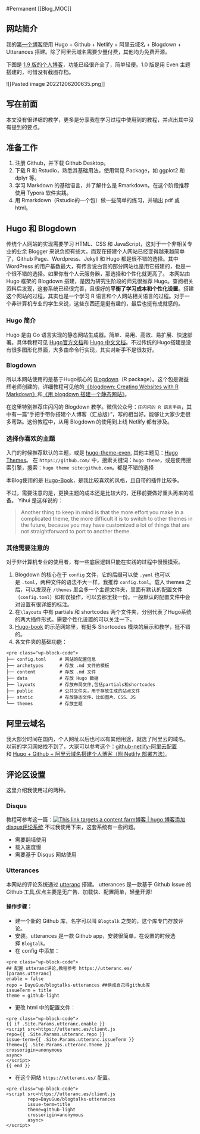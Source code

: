 #Permanent
[[Blog_MOC]] 

## 网站简介

我的[第一个博客](https://gzy-dayu.cn/)使用 Hugo + Github + Netlify + 阿里云域名 + Blogdown + Utterances 搭建。除了阿里云域名需要少量付费，其他均为免费开源。

下图是 [1.9 版的个人博客](https://gzy-dayu.cn/)，功能已经很齐全了，简单轻便。1.0 版是用 Even 主题搭建的，可惜没有截图存档。

![[Pasted image 20221206200635.png]]
## 写在前面

本文没有很详细的教学，更多是分享我在学习过程中使用到的教程，并点出其中没有提到的要点。

## 准备工作

1.  注册 Github，并下载 Github Desktop。
2.  下载 R 和 Rstudio，熟悉其基础用法，使用常见 Package，如 ggplot2 和 dplyr 等。
3.  学习 Markdown 的基础语言，并了解什么是 Rmarkdown。在这个阶段推荐使用 Typora 软件实践。
4.  用 Rmarkdown（Rstudio的一个包）做一些简单的练习，并输出 pdf 或 html。

## Hugo 和 Blogdown

传统个人网站的实现需要学习 HTML、CSS 和 JavaScript，这对于一个非相关专业的业余 Blogger 来说负担有些大。而现在搭建个人网站已经变得越来越简单了，Github Page、Wordpress、Jekyll 和 Hugo 都是很不错的选择。其中 WordPress 的用户基数最大，有传言说白宫的部分网站也是用它搭建的，也是一个很不错的选择。如果你有个人云服务器，那选择和个性化就更高了。 本网站由 Hugo 框架的 Blogdown 搭建，是因为研究生阶段的师兄很推荐 Hugo。查阅相关资料后发现，这套系统已经很完善，且很好的**平衡了学习成本和个性化设置**。搭建这个网站的过程，其实也是一个学习 R 语言和个人网站相关语言的过程。对于一个非计算机专业的学生来说，这些东西还是挺有趣的，最后也挺有成就感的。

### Hugo 简介

Hugo 是由 Go 语言实现的静态网站生成器。简单、易用、高效、易扩展、快速部署。具体教程可见 [Hugo官方文档](https://gohugo.io/documentation/)和 [Hugo 中文文档](https://www.gohugo.org/)。不过传统的Hugo搭建是没有很多图形化界面，大多由命令行实现，其实对新手不是很友好。

### Blogdown

所以本网站使用的是基于Hugo核心的 [Blogdown](https://github.com/rstudio/blogdown)（R package）。这个包是谢益辉老师创建的，详细教程可见他的[《blogdown: Creating Websites with R Markdown》](https://bookdown.org/yihui/blogdown/)和[《用 blogdown 搭建一个静态网站》](https://www.bilibili.com/video/BV1ZK4y1s7ir)。

在这里特别推荐庄闪闪的 Blogdown 教学。微信公众号：`庄闪闪的 R 语言手册`，其中有一篇“手把手带你搭建个人博客（汇总版）”，写的相当好。能够让大家少走很多弯路。这份教程中，从用 Blogdown 的使用到上线 Netlify 都有涉及。

### 选择你喜欢的主题

入门的时候推荐默认的主题，或是 [hugo-theme-even](https://github.com/olOwOlo/hugo-theme-even), 其他主题见：[Hugo Themes](https://themes.gohugo.io/)。 在 `https://github.com/` 中，搜索关键词：`hugo theme`，或是使用搜索引擎，搜索：`hugo theme site:github.com`。都是不错的选择

本Blog使用的是 [Hugo-Book](https://github.com/alex-shpak/hugo-book)，是我比较喜欢的风格，且自带的插件比较多。

不过，需要注意的是，更换主题的成本还是比较大的，迁移前要做好重头再来的准备。 Yihui 是这样说的：

> Another thing to keep in mind is that the more effort you make in a complicated theme, the more difficult it is to switch to other themes in the future, because you may have customized a lot of things that are not straightforward to port to another theme.

### 其他需要注意的

对于非计算机专业的使用者，有一些底层逻辑只能在实践的过程中慢慢摸索。

1.  Blogdown 的核心在于 `config` 文件，它的后缀可以使 `.yaml` 也可以是 `.toml`，两种文件的语法不大一样，我推荐 `config.toml`。载入 themes 之后，可以发现在 `/themes` 里会多一个主题文件夹，里面有默认的配置文件（`config.toml`）如有误操作，可以去那里找一份。一般默认的配置文件中会对设置有很详细的标注。
2.  在`\layouts` 中有 partials 和 shortcodes 两个文件夹，分别代表了Hugo系统的两大插件形式。需要个性化设置的可以关注一下。
3.  [Hugo-book](https://hugo-book-demo.netlify.app/) 的示范网站里，有挺多 Shortcodes 模块的展示和教学，挺不错的。
4.  各文件夹的基础功能：

```
<pre class="wp-block-code">
├── config.toml     # 网站的配置信息
├── archetypes      # 存放 .md 文件的模板
├── content         # 存放 .md 文件
├── data            # 存放 Hugo 数据
├── layouts         # 存放布局文件,包括partials和shortcodes
├── public          # 公共文件夹，用于存放生成的站点文件
├── static          # 存放静态文件，比如图片、CSS、JS
└── themes          # 存放主题
```

## 阿里云域名

我大部分时间在国内，个人网址以后也可以有其他用途，就选了阿里云的域名。 以前的学习网站找不到了，大家可以参考这个：[github-netlify-阿里云配置](https://www.kancloud.cn/april_l/ssh-/968589)和 [Hugo + Github + 阿里云域名搭建个人博客（附 Netlify 部署方法）](https://taoziyu97.github.io/post/2021-1-11-build_blog/)。

## 评论区设置

这里介绍我使用过的两种。

### Disqus

教程可参考这一篇：[![This link targets a content farm](chrome-extension://lcghoajegeldpfkfaejegfobkapnemjl/img/content-farm-marker.svg "This link targets a content farm")博客 | hugo 博客添加 disqus评论系统](http://www.360doc.com/content/20/1016/11/9422167_940736984.shtml) 不过我使用下来，这套系统有一些问题。

-   需要翻墙使用
-   载入速度慢
-   需要基于 Disqus 网站使用

### Utterances

本网站的评论系统通过 [utteranc](https://utteranc.es/) 搭建。 utterances 是一款基于 Github Issue 的 Github 工具,优点主要是无广告、加载快、配置简单，轻量开源!

#### 操作步骤：

-   建一个新的 Github 库，名字可以叫 `Blogtalk` 之类的，这个库专门存放评论。
-   安装。utterances 是一款 Github app，安装很简单，在设置的时候选择 `Blogtalk`。
-   在 config 中添加：

```
<pre class="wp-block-code">
## 配置 utteranc评论,教程参考 https://utteranc.es/
[params.utteranc]
enable = false   
repo = DayuGuo/blogtalks-utterances ##换成自己得github库   
issueTerm = title   
theme = github-light 
```

-   更改 html 中的配置文件：

```
<pre class="wp-block-code">
{{ if .Site.Params.utteranc.enable }}
<script src=https://utteranc.es/client.js
repo={{ .Site.Params.utteranc.repo }}
issue-term={{ .Site.Params.utteranc.issueTerm }}
theme={{ .Site.Params.utteranc.theme }}
crossorigin=anonymous
async>
</script>
{{ end }}
```

-   在这个网站 `https://utteranc.es/` 配置。

```
<pre class="wp-block-code">
<script src=https://utteranc.es/client.js
        repo=DayuGuo/blogtalks-utterances
        issue-term=title
        theme=github-light
        crossorigin=anonymous
        async>
</script>
```
